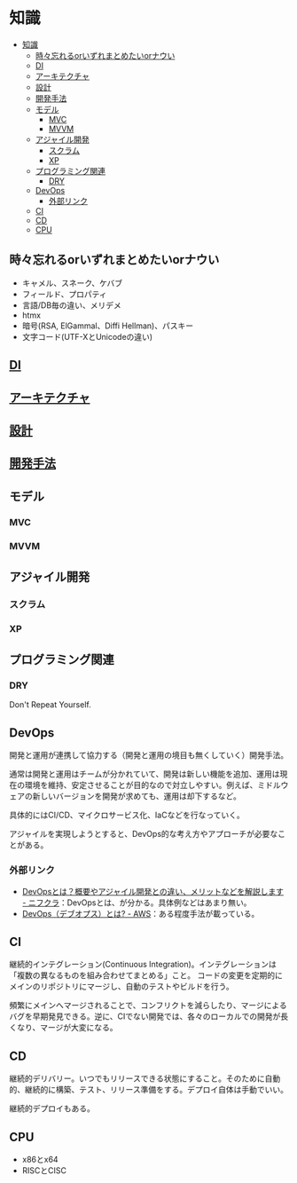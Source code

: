 # 知識

- [知識](#知識)
  - [時々忘れるorいずれまとめたいorナウい](#時々忘れるorいずれまとめたいorナウい)
  - [DI](#di)
  - [アーキテクチャ](#アーキテクチャ)
  - [設計](#設計)
  - [開発手法](#開発手法)
  - [モデル](#モデル)
    - [MVC](#mvc)
    - [MVVM](#mvvm)
  - [アジャイル開発](#アジャイル開発)
    - [スクラム](#スクラム)
    - [XP](#xp)
  - [プログラミング関連](#プログラミング関連)
    - [DRY](#dry)
  - [DevOps](#devops)
    - [外部リンク](#外部リンク)
  - [CI](#ci)
  - [CD](#cd)
  - [CPU](#cpu)

## 時々忘れるorいずれまとめたいorナウい

- キャメル、スネーク、ケバブ
- フィールド、プロパティ
- 言語/DB毎の違い、メリデメ
- htmx
- 暗号(RSA, ElGammal、Diffi Hellman)、パスキー
- 文字コード(UTF-XとUnicodeの違い)

## [DI](./di.md)

## [アーキテクチャ](./architecture.md)

## [設計](./design.md)

## [開発手法](./development.md)

## モデル

### MVC

### MVVM

## アジャイル開発

### スクラム

### XP

## プログラミング関連

### DRY

Don't Repeat Yourself.

## DevOps

開発と運用が連携して協力する（開発と運用の境目も無くしていく）開発手法。

通常は開発と運用はチームが分かれていて、開発は新しい機能を追加、運用は現在の環境を維持、安定させることが目的なので対立しやすい。例えば、ミドルウェアの新しいバージョンを開発が求めても、運用は却下するなど。

具体的にはCI/CD、マイクロサービス化、IaCなどを行なっていく。

アジャイルを実現しようとすると、DevOps的な考え方やアプローチが必要なことがある。

### 外部リンク

- [DevOpsとは？概要やアジャイル開発との違い、メリットなどを解説します - ニフクラ](https://pfs.nifcloud.com/navi/tech/devops.htm)：DevOpsとは、が分かる。具体例などはあまり無い。
- [DevOps（デブオプス）とは? - AWS](https://aws.amazon.com/jp/devops/what-is-devops/)：ある程度手法が載っている。

## CI

継続的インテグレーション(Continuous Integration)。インテグレーションは「複数の異なるものを組み合わせてまとめる」こと。
コードの変更を定期的にメインのリポジトリにマージし、自動のテストやビルドを行う。

頻繁にメインへマージされることで、コンフリクトを減らしたり、マージによるバグを早期発見できる。逆に、CIでない開発では、各々のローカルでの開発が長くなり、マージが大変になる。

## CD

継続的デリバリー。いつでもリリースできる状態にすること。そのために自動的、継続的に構築、テスト、リリース準備をする。デプロイ自体は手動でいい。

継続的デプロイもある。

## CPU

- x86とx64
- RISCとCISC

